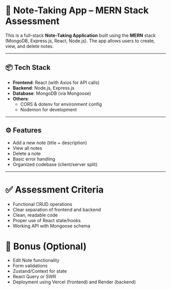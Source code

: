 # 📝 Note-Taking App – MERN Stack Assessment

This is a full-stack **Note-Taking Application** built using the **MERN** stack (MongoDB, Express.js, React, Node.js). The app allows users to create, view, and delete notes.

---

## 📦 Tech Stack

- **Frontend**: React (with Axios for API calls)
- **Backend**: Node.js, Express.js
- **Database**: MongoDB (via Mongoose)
- **Others**: 
  - CORS & dotenv for environment config
  - Nodemon for development

---

## ⚙️ Features

- Add a new note (title + description)
- View all notes
- Delete a note
- Basic error handling
- Organized codebase (client/server split)

---

# ✅ Assessment Criteria

- Functional CRUD operations
- Clear separation of frontend and backend
- Clean, readable code
- Proper use of React state/hooks
- Working API with Mongoose schema

# 🚀 Bonus (Optional)

- Edit Note functionality
- Form validations
- Zustand/Context for state
- React Query or SWR
- Deployment using Vercel (frontend) and Render (backend)

